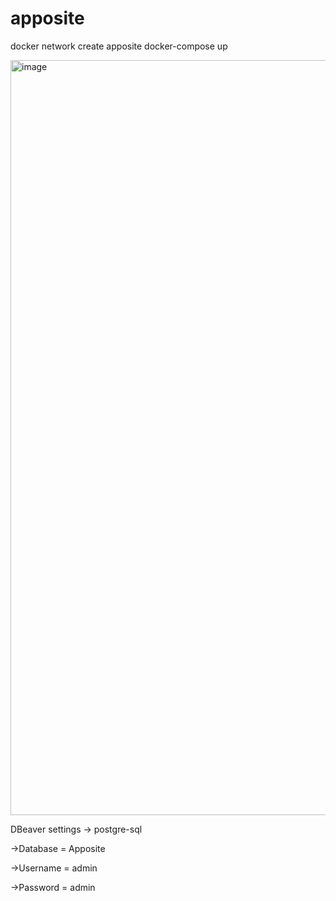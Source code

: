 # apposite

docker network create apposite 
docker-compose up 

<img width="1208" alt="image" src="https://github.com/mustafaemirhanyildiz/apposite/assets/92929045/fce9771c-6424-4e3f-b532-86f389682b63">

DBeaver settings 
-> postgre-sql

->Database = Apposite

->Username = admin

->Password = admin
